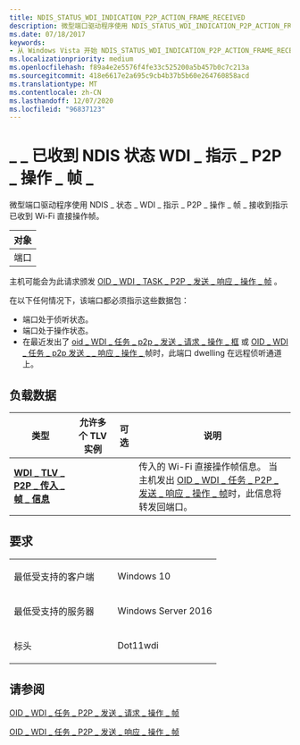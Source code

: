 ```yaml
---
title: NDIS_STATUS_WDI_INDICATION_P2P_ACTION_FRAME_RECEIVED
description: 微型端口驱动程序使用 NDIS_STATUS_WDI_INDICATION_P2P_ACTION_FRAME_RECEIVED 指示已收到 Wi-Fi 直接操作帧。
ms.date: 07/18/2017
keywords:
- 从 Windows Vista 开始 NDIS_STATUS_WDI_INDICATION_P2P_ACTION_FRAME_RECEIVED 网络驱动程序
ms.localizationpriority: medium
ms.openlocfilehash: f89a4e2e5576f4fe33c525200a5b457b0c7c213a
ms.sourcegitcommit: 418e6617e2a695c9cb4b37b5b60e264760858acd
ms.translationtype: MT
ms.contentlocale: zh-CN
ms.lasthandoff: 12/07/2020
ms.locfileid: "96837123"
---
```

# <a name="ndis_status_wdi_indication_p2p_action_frame_received"></a>\_ \_ 已收到 NDIS 状态 WDI \_ 指示 \_ P2P \_ 操作 \_ 帧 \_


微型端口驱动程序使用 NDIS \_ 状态 \_ WDI \_ 指示 \_ P2P \_ 操作 \_ 帧 \_ 接收到指示已收到 Wi-Fi 直接操作帧。

| 对象 |
|--------|
| 端口   |

 

主机可能会为此请求颁发 [OID \_ WDI \_ TASK \_ P2P \_ 发送 \_ 响应 \_ 操作 \_ 帧](oid-wdi-task-p2p-send-response-action-frame.md) 。

在以下任何情况下，该端口都必须指示这些数据包：

-   端口处于侦听状态。
-   端口处于操作状态。
-   在最近发出了 [oid \_ WDI \_ 任务 \_ p2p \_ 发送 \_ 请求 \_ 操作 \_ 框](oid-wdi-task-p2p-send-request-action-frame.md) 或 [OID \_ WDI \_ 任务 \_ p2p 发送 \_ \_ 响应 \_ 操作 \_ ](oid-wdi-task-p2p-send-response-action-frame.md) 帧时，此端口 dwelling 在远程侦听通道上。

## <a name="payload-data"></a>负载数据


| 类型                                                                                               | 允许多个 TLV 实例 | 可选 | 说明                                                                                                                                                                                                                    |
|----------------------------------------------------------------------------------------------------|--------------------------------|----------|--------------------------------------------------------------------------------------------------------------------------------------------------------------------------------------------------------------------------------|
| [**WDI \_ TLV \_ P2P \_ 传入 \_ 帧 \_ 信息**](./wdi-tlv-p2p-incoming-frame-information.md) |                                |          | 传入的 Wi-Fi 直接操作帧信息。 当主机发出 [OID \_ WDI \_ 任务 \_ P2P \_ 发送 \_ 响应 \_ 操作 \_ 帧](oid-wdi-task-p2p-send-response-action-frame.md)时，此信息将转发回端口。 |

 

<a name="requirements"></a>要求
------------

<table>
<colgroup>
<col width="50%" />
<col width="50%" />
</colgroup>
<tbody>
<tr class="odd">
<td><p>最低受支持的客户端</p></td>
<td><p>Windows 10</p></td>
</tr>
<tr class="even">
<td><p>最低受支持的服务器</p></td>
<td><p>Windows Server 2016</p></td>
</tr>
<tr class="odd">
<td><p>标头</p></td>
<td>Dot11wdi</td>
</tr>
</tbody>
</table>

## <a name="see-also"></a>请参阅


[OID \_ WDI \_ 任务 \_ P2P \_ 发送 \_ 请求 \_ 操作 \_ 帧](oid-wdi-task-p2p-send-request-action-frame.md)

[OID \_ WDI \_ 任务 \_ P2P \_ 发送 \_ 响应 \_ 操作 \_ 帧](oid-wdi-task-p2p-send-response-action-frame.md)

 

